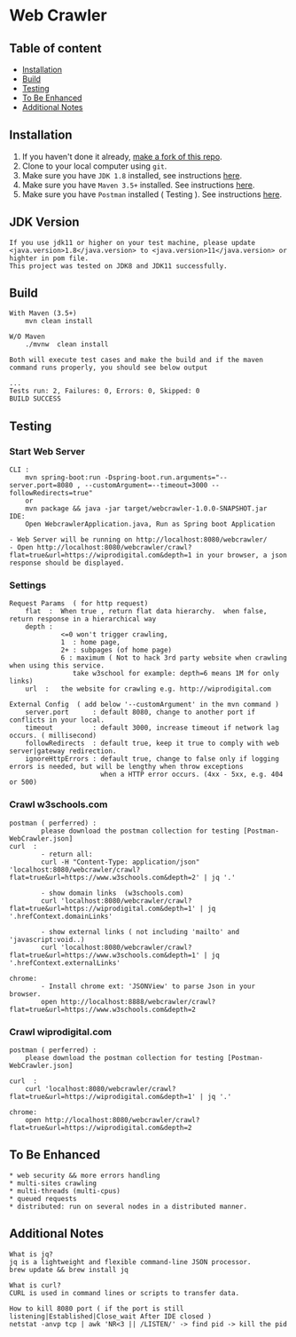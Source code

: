 # Web Crawler

## Table of content
- [Installation](#installation)
- [Build](#build)
- [Testing](#testing)
- [To Be Enhanced](#to-be-enhanced)
- [Additional Notes](#additional-notes)

## Installation
1. If you haven't done it already, [make a fork of this repo](http://github.com/rossbu/webcrawler/fork).
1. Clone to your local computer using `git`.
1. Make sure you have `JDK 1.8` installed, see instructions [here](https://www.java.com/en/download/).
1. Make sure you have `Maven 3.5+` installed. See instructions [here](https://maven.apache.org/download.cgi).
1. Make sure you have `Postman` installed ( Testing ). See instructions [here](https://www.postman.com/).

## JDK Version
    If you use jdk11 or higher on your test machine, please update <java.version>1.8</java.version> to <java.version>11</java.version> or highter in pom file.
    This project was tested on JDK8 and JDK11 successfully.

## Build

    With Maven (3.5+)
        mvn clean install
        
    W/O Maven
        ./mvnw  clean install

    Both will execute test cases and make the build and if the maven command runs properly, you should see below output
    
    ...
    Tests run: 2, Failures: 0, Errors: 0, Skipped: 0
    BUILD SUCCESS
    
## Testing

### Start Web Server
    CLI : 
        mvn spring-boot:run -Dspring-boot.run.arguments="--server.port=8080 , --customArgument=--timeout=3000 --followRedirects=true"
        or
        mvn package && java -jar target/webcrawler-1.0.0-SNAPSHOT.jar
    IDE:  
        Open WebcrawlerApplication.java, Run as Spring boot Application 
    
    - Web Server will be running on http://localhost:8080/webcrawler/
    - Open http://localhost:8080/webcrawler/crawl?flat=true&url=https://wiprodigital.com&depth=1 in your browser, a json response should be displayed.

### Settings
    Request Params  ( for http request)
        flat  :  When true , return flat data hierarchy.  when false, return response in a hierarchical way
        depth :  
                 <=0 won't trigger crawling,  
                 1  : home page, 
                 2+ : subpages (of home page) 
                 6 : maximum ( Not to hack 3rd party website when crawling when using this service. 
                    take w3school for example: depth=6 means 1M for only links)
        url  :   the website for crawling e.g. http://wiprodigital.com
  
    External Config  ( add below '--customArgument' in the mvn command )
        server.port      : default 8080, change to another port if conflicts in your local.
        timeout          : default 3000, increase timeout if network lag occurs. ( millisecond)
        followRedirects  : default true, keep it true to comply with web server|gateway redirection.
        ignoreHttpErrors : default true, change to false only if logging errors is needed, but will be lengthy when throw exceptions 
                           when a HTTP error occurs. (4xx - 5xx, e.g. 404 or 500)
### Crawl w3schools.com
    postman ( perferred) :
            please download the postman collection for testing [Postman-WebCrawler.json]
    curl  :    
            - return all:
            curl -H "Content-Type: application/json" 'localhost:8080/webcrawler/crawl?flat=true&url=https://www.w3schools.com&depth=2' | jq '.'
            
            - show domain links  (w3schools.com)
            curl 'localhost:8080/webcrawler/crawl?flat=true&url=https://wiprodigital.com&depth=1' | jq '.hrefContext.domainLinks'
            
            - show external links ( not including 'mailto' and 'javascript:void..)              
            curl 'localhost:8080/webcrawler/crawl?flat=true&url=https://www.w3schools.com&depth=1' | jq '.hrefContext.externalLinks'
    
    chrome:
            - Install chrome ext: 'JSONView' to parse Json in your browser.
            open http://localhost:8888/webcrawler/crawl?flat=true&url=https://www.w3schools.com&depth=2
            


### Crawl wiprodigital.com
    postman ( perferred) :
        please download the postman collection for testing [Postman-WebCrawler.json]
        
    curl  :    
        curl 'localhost:8080/webcrawler/crawl?flat=true&url=https://wiprodigital.com&depth=1' | jq '.'
    
    chrome:    
        open http://localhost:8080/webcrawler/crawl?flat=true&url=https://wiprodigital.com&depth=2

 

## To Be Enhanced
    * web security && more errors handling
    * multi-sites crawling
    * multi-threads (multi-cpus)
    * queued requests
    * distributed: run on several nodes in a distributed manner.

## Additional Notes
    What is jq?
    jq is a lightweight and flexible command-line JSON processor.
    brew update && brew install jq
    
    What is curl?
    CURL is used in command lines or scripts to transfer data.

    How to kill 8080 port ( if the port is still listening|Established|Close_wait After IDE closed )
    netstat -anvp tcp | awk 'NR<3 || /LISTEN/' -> find pid -> kill the pid
